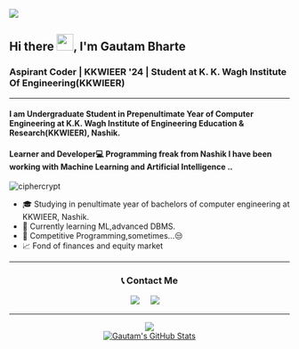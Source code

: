 ![](https://github.com/halfrost/halfrost/blob/master/icons/header_1.png)

<h2>Hi there <img src="https://raw.githubusercontent.com/MartinHeinz/MartinHeinz/master/wave.gif" width="30px" height="30px">, I'm Gautam Bharte</h2>
<h3>Aspirant Coder | KKWIEER '24 | Student at K. K. Wagh Institute Of Engineering(KKWIEER)</h3>
<hr>

<h4>I am Undergraduate Student in Prepenultimate Year of Computer Engineering at K.K. Wagh Institute of Engineering Education & Research(KKWIEER), Nashik.</h4>
<h4>Learner and Developer💻 Programming freak from Nashik I have been working with Machine Learning and Artificial Intelligence ..</h4>

<p align="left"> <img src="https://komarev.com/ghpvc/?username=ciphercrypt&label=Profile%20views&color=0e75b6&style=flat" alt="ciphercrypt" /> </p>

* 🎓   Studying in penultimate year of bachelors of computer engineering at KKWIEER, Nashik.
* 🌱   Currently learning ML,advanced DBMS.
* 🧐   Competitive Programming,sometimes...😒 
* 📈   Fond of finances and equity market  

<hr/>
<p align="center">
<h3 align="center">📞 Contact Me</h3>
</p>
<p align="center">
  <a href="mailto:gautambharte123@gmail.com"><img src="https://img.shields.io/badge/gmail-%23D14836.svg?&style=for-the-badge&logo=gmail&logoColor=white" /></a>&nbsp;&nbsp;&nbsp;&nbsp;
  <a href="https://www.linkedin.com/in/avishkar-mohite/"><img src="https://img.shields.io/badge/linkedin-%230077B5.svg?&style=for-the-badge&logo=linkedin&logoColor=white" /></a>&nbsp;&nbsp;&nbsp;&nbsp;
</p>

<hr/>
<div align="center">
<a href="https://github.com/GautamBharte/GautamBharte">
<img align="center" src="https://github-readme-stats.vercel.app/api/top-langs/?username=GautamBharte&hide=css,tex&title_color=FF5733&text_color=c9cacc&icon_color=2bbc8a&bg_color=1d1f21&langs_count=5" /></a>
</div>
<div align="center">
<a href="https://github.com/GautamBharte/GautamBharte">
<img align="center" src="https://github-readme-stats.vercel.app/api?username=GautamBharte&show_icons=true&line_height=27&count_private=true&title_color=ffffff&text_color=c9cacc&icon_color=2bbc8a&bg_color=1d1f21" alt="Gautam's GitHub Stats" />
</a>
</div>

